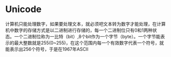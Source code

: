 # Unicode

计算机只能处理数字，如果要处理文本，就必须吧文本转为数字才能处理，在计算机中数字的存储方式是以二进制进行存储的，每一个二进制位只有0和1两种状态。一个二进制位称为一比特（bit）,8个bit作为一个字节（byte）。一个字节能表示的最大整数就是255(0~255)，在这个范围内每一个有效数字代表一个符号，就能表示出256个符号，于是在1967年ASCII